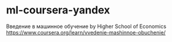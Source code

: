 # ml-coursera-yandex

Введение в машинное обучение
by Higher School of Economics
https://www.coursera.org/learn/vvedenie-mashinnoe-obuchenie/

